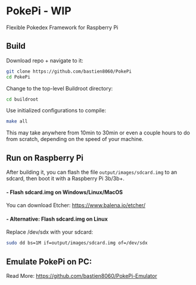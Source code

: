 # PokePi - WIP
Flexible Pokedex Framework for Raspberry Pi

## Build

Download repo + navigate to it:

```sh
git clone https://github.com/bastien8060/PokePi
cd PokePi
```

Change to the top-level Buildroot directory:

```sh
cd buildroot
```

Use initialized configurations to compile:

```sh
make all
```

This may take anywhere from 10min to 30min or even a couple hours to do from scratch, depending on the speed of your machine.

## Run on Raspberry Pi
After building it, you can flash the file `output/images/sdcard.img` to an sdcard, then boot it with a Raspberry Pi 3b/3b+.

#### - Flash sdcard.img on Windows/Linux/MacOS
You can download Etcher: https://www.balena.io/etcher/
#### - Alternative: Flash sdcard.img on Linux
Replace /dev/sdx with your sdcard:
```sh
sudo dd bs=1M if=output/images/sdcard.img of=/dev/sdx
```

## Emulate PokePi on PC:

Read More: https://github.com/bastien8060/PokePi-Emulator
